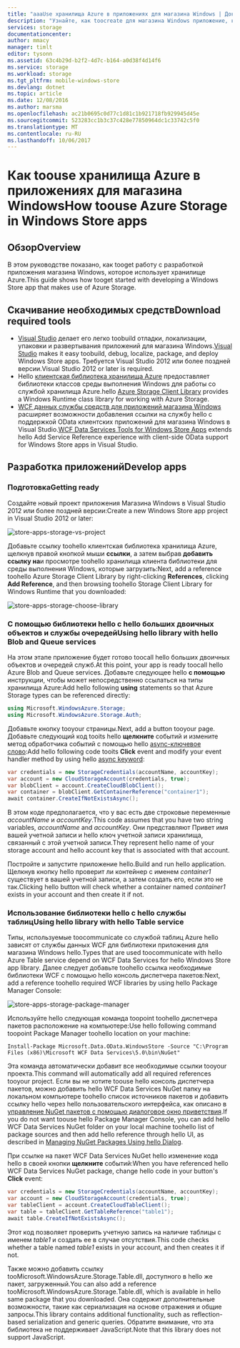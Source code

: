 ```yaml
---
title: "aaaUse хранилища Azure в приложениях для магазина Windows | Документы Microsoft"
description: "Узнайте, как toocreate для магазина Windows приложение, которое использует хранилище больших двоичных объектов Azure, очереди, таблицы или файла."
services: storage
documentationcenter: 
author: mmacy
manager: timlt
editor: tysonn
ms.assetid: 63c4b29d-b2f2-4d7c-b164-a0d38f4d14f6
ms.service: storage
ms.workload: storage
ms.tgt_pltfrm: mobile-windows-store
ms.devlang: dotnet
ms.topic: article
ms.date: 12/08/2016
ms.author: marsma
ms.openlocfilehash: ac21b0695c0d77c1d81c1b921718fb929945d45e
ms.sourcegitcommit: 523283cc1b3c37c428e77850964dc1c33742c5f0
ms.translationtype: MT
ms.contentlocale: ru-RU
ms.lasthandoff: 10/06/2017
---
```

# <a name="how-toouse-azure-storage-in-windows-store-apps"></a><span data-ttu-id="8c745-103">Как toouse хранилища Azure в приложениях для магазина Windows</span><span class="sxs-lookup"><span data-stu-id="8c745-103">How toouse Azure Storage in Windows Store apps</span></span>
## <a name="overview"></a><span data-ttu-id="8c745-104">Обзор</span><span class="sxs-lookup"><span data-stu-id="8c745-104">Overview</span></span>
<span data-ttu-id="8c745-105">В этом руководстве показано, как tooget работу с разработкой приложения магазина Windows, которое использует хранилище Azure.</span><span class="sxs-lookup"><span data-stu-id="8c745-105">This guide shows how tooget started with developing a Windows Store app that makes use of Azure Storage.</span></span>

## <a name="download-required-tools"></a><span data-ttu-id="8c745-106">Скачивание необходимых средств</span><span class="sxs-lookup"><span data-stu-id="8c745-106">Download required tools</span></span>
* <span data-ttu-id="8c745-107">[Visual Studio](https://www.visualstudio.com/downloads/) делает его легко toobuild отладки, локализации, упаковки и развертывания приложений для магазина Windows.</span><span class="sxs-lookup"><span data-stu-id="8c745-107">[Visual Studio](https://www.visualstudio.com/downloads/) makes it easy toobuild, debug, localize, package, and deploy Windows Store apps.</span></span> <span data-ttu-id="8c745-108">Требуется Visual Studio 2012 или более поздней версии.</span><span class="sxs-lookup"><span data-stu-id="8c745-108">Visual Studio 2012 or later is required.</span></span>
* <span data-ttu-id="8c745-109">Hello [клиентская библиотека хранилища Azure](https://www.nuget.org/packages/WindowsAzure.Storage) предоставляет библиотеки классов среды выполнения Windows для работы со службой хранилища Azure.</span><span class="sxs-lookup"><span data-stu-id="8c745-109">hello [Azure Storage Client Library](https://www.nuget.org/packages/WindowsAzure.Storage) provides a Windows Runtime class library for working with Azure Storage.</span></span>
* <span data-ttu-id="8c745-110">[WCF данных службы средств для приложений магазина Windows](http://www.microsoft.com/download/details.aspx?id=30714) расширяет возможности добавления ссылки на службу hello с поддержкой OData клиентских приложений для магазина Windows в Visual Studio.</span><span class="sxs-lookup"><span data-stu-id="8c745-110">[WCF Data Services Tools for Windows Store Apps](http://www.microsoft.com/download/details.aspx?id=30714) extends hello Add Service Reference experience with client-side OData support for Windows Store apps in Visual Studio.</span></span>

## <a name="develop-apps"></a><span data-ttu-id="8c745-111">Разработка приложений</span><span class="sxs-lookup"><span data-stu-id="8c745-111">Develop apps</span></span>
### <a name="getting-ready"></a><span data-ttu-id="8c745-112">Подготовка</span><span class="sxs-lookup"><span data-stu-id="8c745-112">Getting ready</span></span>
<span data-ttu-id="8c745-113">Создайте новый проект приложения Магазина Windows в Visual Studio 2012 или более поздней версии:</span><span class="sxs-lookup"><span data-stu-id="8c745-113">Create a new Windows Store app project in Visual Studio 2012 or later:</span></span>

![store-apps-storage-vs-project][store-apps-storage-vs-project]

<span data-ttu-id="8c745-115">Добавьте ссылку toohello клиентская библиотека хранилища Azure, щелкнув правой кнопкой мыши **ссылки**, а затем выбрав **добавить ссылку на**и просмотре toohello хранилища клиента библиотеки для среды выполнения Windows, которые загрузить:</span><span class="sxs-lookup"><span data-stu-id="8c745-115">Next, add a reference toohello Azure Storage Client Library by right-clicking **References**, clicking **Add Reference**, and then browsing toohello Storage Client Library for Windows Runtime that you downloaded:</span></span>

![store-apps-storage-choose-library][store-apps-storage-choose-library]

### <a name="using-hello-library-with-hello-blob-and-queue-services"></a><span data-ttu-id="8c745-117">С помощью библиотеки hello с hello больших двоичных объектов и службы очередей</span><span class="sxs-lookup"><span data-stu-id="8c745-117">Using hello library with hello Blob and Queue services</span></span>
<span data-ttu-id="8c745-118">На этом этапе приложение будет готово toocall hello больших двоичных объектов и очередей служб.</span><span class="sxs-lookup"><span data-stu-id="8c745-118">At this point, your app is ready toocall hello Azure Blob and Queue services.</span></span> <span data-ttu-id="8c745-119">Добавьте следующее hello **с помощью** инструкции, чтобы может непосредственно ссылаться на типы хранилища Azure:</span><span class="sxs-lookup"><span data-stu-id="8c745-119">Add hello following **using** statements so that Azure Storage types can be referenced directly:</span></span>

```csharp
using Microsoft.WindowsAzure.Storage;
using Microsoft.WindowsAzure.Storage.Auth;
```

<span data-ttu-id="8c745-120">Добавьте кнопку tooyour страницы.</span><span class="sxs-lookup"><span data-stu-id="8c745-120">Next, add a button tooyour page.</span></span> <span data-ttu-id="8c745-121">Добавьте следующий код tooits hello **щелкните** событий и измените метод обработчика событий с помощью hello [async-ключевое слово](http://msdn.microsoft.com/library/vstudio/hh156513.aspx):</span><span class="sxs-lookup"><span data-stu-id="8c745-121">Add hello following code tooits **Click** event and modify your event handler method by using hello [async keyword](http://msdn.microsoft.com/library/vstudio/hh156513.aspx):</span></span>

```csharp
var credentials = new StorageCredentials(accountName, accountKey);
var account = new CloudStorageAccount(credentials, true);
var blobClient = account.CreateCloudBlobClient();
var container = blobClient.GetContainerReference("container1");
await container.CreateIfNotExistsAsync();
```

<span data-ttu-id="8c745-122">В этом коде предполагается, что у вас есть две строковые переменные *accountName* и *accountKey*.</span><span class="sxs-lookup"><span data-stu-id="8c745-122">This code assumes that you have two string variables, *accountName* and *accountKey*.</span></span> <span data-ttu-id="8c745-123">Они представляют Привет имя вашей учетной записи и hello ключ учетной записи хранилища, связанный с этой учетной записи.</span><span class="sxs-lookup"><span data-stu-id="8c745-123">They represent hello name of your storage account and hello account key that is associated with that account.</span></span>

<span data-ttu-id="8c745-124">Постройте и запустите приложение hello.</span><span class="sxs-lookup"><span data-stu-id="8c745-124">Build and run hello application.</span></span> <span data-ttu-id="8c745-125">Щелкнув кнопку hello проверит ли контейнер с именем *container1* существует в вашей учетной записи, а затем создать его, если это не так.</span><span class="sxs-lookup"><span data-stu-id="8c745-125">Clicking hello button will check whether a container named *container1* exists in your account and then create it if not.</span></span>

### <a name="using-hello-library-with-hello-table-service"></a><span data-ttu-id="8c745-126">Использование библиотеки hello с hello службы таблиц</span><span class="sxs-lookup"><span data-stu-id="8c745-126">Using hello library with hello Table service</span></span>
<span data-ttu-id="8c745-127">Типы, используемые toocommunicate со службой таблиц Azure hello зависят от службы данных WCF для библиотеки приложения для магазина Windows hello.</span><span class="sxs-lookup"><span data-stu-id="8c745-127">Types that are used toocommunicate with hello Azure Table service depend on WCF Data Services for hello Windows Store app library.</span></span> <span data-ttu-id="8c745-128">Далее следует добавьте toohello ссылка необходимые библиотеки WCF с помощью hello консоль диспетчера пакетов:</span><span class="sxs-lookup"><span data-stu-id="8c745-128">Next, add a reference toohello required WCF libraries by using hello Package Manager Console:</span></span>

![store-apps-storage-package-manager][store-apps-storage-package-manager]

<span data-ttu-id="8c745-130">Используйте hello следующая команда toopoint toohello диспетчера пакетов расположение на компьютере:</span><span class="sxs-lookup"><span data-stu-id="8c745-130">Use hello following command toopoint Package Manager toohello location on your machine:</span></span>

    Install-Package Microsoft.Data.OData.WindowsStore -Source "C:\Program Files (x86)\Microsoft WCF Data Services\5.0\bin\NuGet"

<span data-ttu-id="8c745-131">Эта команда автоматически добавит все необходимые ссылки tooyour проекта.</span><span class="sxs-lookup"><span data-stu-id="8c745-131">This command will automatically add all required references tooyour project.</span></span> <span data-ttu-id="8c745-132">Если вы не хотите toouse hello консоль диспетчера пакетов, можно добавить hello WCF Data Services NuGet папку на локальном компьютере toohello список источников пакетов и добавить ссылку hello через hello пользовательского интерфейса, как описано в [управление NuGet пакетов с помощью диалоговое окно приветствия](http://docs.nuget.org/docs/start-here/Managing-NuGet-Packages-Using-The-Dialog).</span><span class="sxs-lookup"><span data-stu-id="8c745-132">If you do not want toouse hello Package Manager Console, you can add hello WCF Data Services NuGet folder on your local machine toohello list of package sources and then add hello reference through hello UI, as described in [Managing NuGet Packages Using hello Dialog](http://docs.nuget.org/docs/start-here/Managing-NuGet-Packages-Using-The-Dialog).</span></span>

<span data-ttu-id="8c745-133">При ссылке на пакет WCF Data Services NuGet hello изменение кода hello в своей кнопки **щелкните** событий:</span><span class="sxs-lookup"><span data-stu-id="8c745-133">When you have referenced hello WCF Data Services NuGet package, change hello code in your button's **Click** event:</span></span>

```csharp
var credentials = new StorageCredentials(accountName, accountKey);
var account = new CloudStorageAccount(credentials, true);
var tableClient = account.CreateCloudTableClient();
var table = tableClient.GetTableReference("table1");
await table.CreateIfNotExistsAsync();
```

<span data-ttu-id="8c745-134">Этот код позволяет проверить учетную запись на наличие таблицы с именем *table1* и создать ее в случае отсутствия.</span><span class="sxs-lookup"><span data-stu-id="8c745-134">This code checks whether a table named *table1* exists in your account, and then creates it if not.</span></span>

<span data-ttu-id="8c745-135">Также можно добавить ссылку tooMicrosoft.WindowsAzure.Storage.Table.dll, доступного в hello же пакет, загруженный.</span><span class="sxs-lookup"><span data-stu-id="8c745-135">You can also add a reference tooMicrosoft.WindowsAzure.Storage.Table.dll, which is available in hello same package that you downloaded.</span></span> <span data-ttu-id="8c745-136">Она содержит дополнительные возможности, такие как сериализация на основе отражения и общие запросы.</span><span class="sxs-lookup"><span data-stu-id="8c745-136">This library contains additional functionality, such as reflection-based serialization and generic queries.</span></span> <span data-ttu-id="8c745-137">Обратите внимание, что эта библиотека не поддерживает JavaScript.</span><span class="sxs-lookup"><span data-stu-id="8c745-137">Note that this library does not support JavaScript.</span></span>

[store-apps-storage-vs-project]: ./media/storage-use-store-apps/store-apps-storage-vs-project.png
[store-apps-storage-choose-library]: ./media/storage-use-store-apps/store-apps-storage-choose-library.png
[store-apps-storage-package-manager]: ./media/storage-use-store-apps/store-apps-storage-package-manager.png
